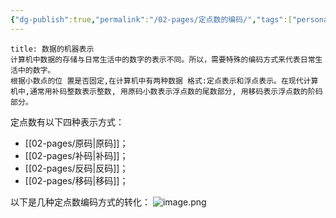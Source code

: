 ```yaml
---
{"dg-publish":true,"permalink":"/02-pages/定点数的编码/","tags":["personal/blog","计算机组成原理/数据表示和运算"]}
---
```


```ad-info
title: 数据的机器表示
计算机中数据的存储与日常生活中的数字的表示不同。所以，需要特殊的编码方式来代表日常生活中的数字。
根据小数点的位 置是否固定,在计算机中有两种数据 格式:定点表示和浮点表示。在现代计算机中,通常用补码整数表示整数, 用原码小数表示浮点数的尾数部分, 用移码表示浮点数的阶码部分。
```

定点数有以下四种表示方式：
- [[02-pages/原码\|原码]]；
- [[02-pages/补码\|补码]]；
- [[02-pages/反码\|反码]]；
- [[02-pages/移码\|移码]]；

以下是几种定点数编码方式的转化：
![image.png](https://yelanyanyu-img-bed.oss-cn-hangzhou.aliyuncs.com/img/blog/2024/12/20241210180212.png)

